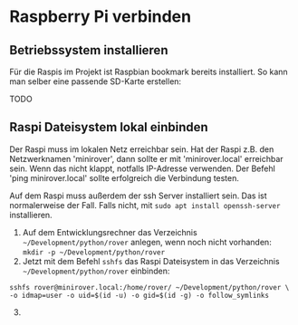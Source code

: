 # Raspberry Pi verbinden

## Betriebssystem installieren

Für die Raspis im Projekt ist Raspbian bookmark bereits installiert. 
So kann man selber eine passende SD-Karte erstellen:

TODO

## Raspi Dateisystem lokal einbinden

Der Raspi muss im lokalen Netz erreichbar sein. Hat der Raspi z.B. den Netzwerknamen 'minirover',
dann sollte er mit 'minirover.local' erreichbar sein.
Wenn das nicht klappt, notfalls IP-Adresse verwenden.  Der Befehl 'ping minirover.local' sollte
erfolgreich die Verbindung testen.

Auf dem Raspi muss außerdem der ssh Server installiert sein.
Das ist normalerweise der Fall. Falls nicht, mit `sudo apt install openssh-server` installieren.
1. Auf dem Entwicklungsrechner  das Verzeichnis `~/Development/python/rover` anlegen,
 wenn noch nicht vorhanden:<br/>`mkdir -p ~/Development/python/rover`
2. Jetzt mit dem Befehl `sshfs` das Raspi Dateisystem in das Verzeichnis
 `~/Development/python/rover` einbinden:<br/>
 ```
 sshfs rover@minirover.local:/home/rover/ ~/Development/python/rover \
 -o idmap=user -o uid=$(id -u) -o gid=$(id -g) -o follow_symlinks
 ```
3. 